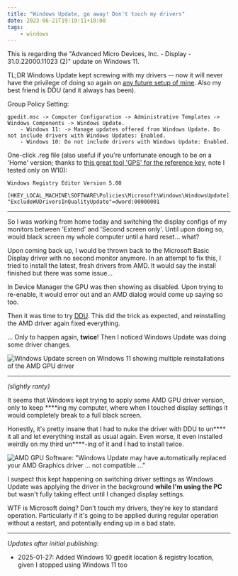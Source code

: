```yaml
---
title: "Windows Update, go away! Don't touch my drivers"
date: 2023-06-21T19:19:11+10:00
tags:
    - windows
---
```


This is regarding the "Advanced Micro Devices, Inc. - Display - 31.0.22000.11023 (2)" update on Windows 11.

TL;DR Windows Update kept screwing with my drivers -- now it will never have the privilege of doing so again on [any future setup of mine](/windows-setup/). Also my best friend is DDU (and it always has been).

Group Policy Setting:
```
gpedit.msc -> Computer Configuration -> Administrative Templates -> Windows Components -> Windows Update.
    - Windows 11: -> Manage updates offered from Windows Update. Do not include drivers with Windows Updates: Enabled.
    - Windows 10: Do not include drivers with Windows Update: Enabled.
```

One-click .reg file (also useful if you're unfortunate enough to be on a 'Home' version; thanks to [this great tool 'GPS' for the reference key](https://gpsearch.azurewebsites.net/#13437), note I tested only on W10):
```
Windows Registry Editor Version 5.00

[HKEY_LOCAL_MACHINE\SOFTWARE\Policies\Microsoft\Windows\WindowsUpdate]
"ExcludeWUDriversInQualityUpdate"=dword:00000001
```

---

So I was working from home today and switching the display configs of my monitors between 'Extend' and 'Second screen only'. Until upon doing so, would black screen my whole computer until a hard reset... what?

Upon coming back up, I would be thrown back to the Microsoft Basic Display driver with no second monitor anymore. In an attempt to fix this, I tried to install the latest, fresh drivers from AMD. It would say the install finished but there was some issue...

In Device Manager the GPU was then showing as disabled. Upon trying to re-enable, it would error out and an AMD dialog would come up saying so too.

Then it was time to try [DDU](https://www.guru3d.com/files-details/display-driver-uninstaller-download.html). This did the trick as expected, and reinstalling the AMD driver again fixed everything.

... Only to happen again, **twice**! Then I noticed Windows Update was doing some driver changes.

![Windows Update screen on Windows 11 showing multiple reinstallations of the AMD GPU driver](/static/post-img/202306-wupdate.jpg "Windows Update... *waves fist*{{< cc >}}")

---

*(slightly ranty)*

It seems that Windows kept trying to apply some AMD GPU driver version, only to keep \*\*\*\*ing my computer, where when I touched display settings it would completely break to a full black screen.

Honestly, it's pretty insane that I had to nuke the driver with DDU to un\*\*\*\* it all and let everything install as usual again. Even worse, it even installed weirdly on my third un\*\*\*\*-ing of it and I had to install twice.

![AMD GPU Software: "Windows Update may have automatically replaced your AMD Graphics driver ... not compatible ..."](/static/post-img/202306-radeon.jpg "Oh dear... even AMD doesn't approve.{{< cc >}}")

I suspect this kept happening on switching driver settings as Windows Update was applying the driver in the background **while I'm using the PC** but wasn't fully taking effect until I changed display settings.

WTF is Microsoft doing? Don't touch my drivers, they're key to standard operation. Particularly if it's going to be applied during regular operation without a restart, and potentially ending up in a bad state.

---

*Updates after initial publishing:*

- 2025-01-27: Added Windows 10 gpedit location & registry location, given I stopped using Windows 11 too

